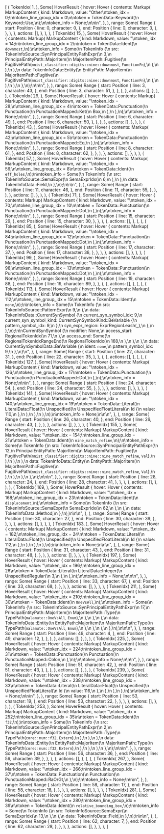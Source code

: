 [
    (
        TokenIdx(
            1,
        ),
        Some(
            HoverResult {
                hover: Hover {
                    contents: Markup(
                        MarkupContent {
                            kind: Markdown,
                            value: "Other\ntoken_idx = 0;\n\ntoken_line_group_idx = 0\n\ntoken = TokenData::Keyword(\n    Keyword::Use,\n);\n\ntoken_info = None;\n\n\n",
                        },
                    ),
                    range: Some(
                        Range {
                            start: Position {
                                line: 0,
                                character: 0,
                            },
                            end: Position {
                                line: 0,
                                character: 3,
                            },
                        },
                    ),
                },
                actions: [],
            },
        ),
    ),
    (
        TokenIdx(
            15,
        ),
        Some(
            HoverResult {
                hover: Hover {
                    contents: Markup(
                        MarkupContent {
                            kind: Markdown,
                            value: "\ntoken_idx = 14;\n\ntoken_line_group_idx = 2\n\ntoken = TokenData::Ident(\n    `downmost`,\n);\n\ntoken_info = Some(\n    TokenInfo {\n        src: TokenInfoSource::SynPrincipalEntityPathExpr(\n            3,\n            PrincipalEntityPath::MajorItem(\n                MajorItemPath::Fugitive(\n                    FugitivePath(`mnist_classifier::digits::nine::downmost`, `FunctionFn`),\n                ),\n            ),\n        ),\n        data: TokenInfoData::Entity(\n            EntityPath::MajorItem(\n                MajorItemPath::Fugitive(\n                    FugitivePath(`mnist_classifier::digits::nine::downmost`, `FunctionFn`),\n                ),\n            ),\n        ),\n    },\n);\n\n\n",
                        },
                    ),
                    range: Some(
                        Range {
                            start: Position {
                                line: 3,
                                character: 43,
                            },
                            end: Position {
                                line: 3,
                                character: 51,
                            },
                        },
                    ),
                },
                actions: [],
            },
        ),
    ),
    (
        TokenIdx(
            29,
        ),
        Some(
            HoverResult {
                hover: Hover {
                    contents: Markup(
                        MarkupContent {
                            kind: Markdown,
                            value: "\ntoken_idx = 28;\n\ntoken_line_group_idx = 4\n\ntoken = TokenData::Punctuation(\n    Punctuation(\n        PunctuationMapped::Ket(\n            Box,\n        ),\n    ),\n);\n\ntoken_info = None;\n\n\n",
                        },
                    ),
                    range: Some(
                        Range {
                            start: Position {
                                line: 6,
                                character: 49,
                            },
                            end: Position {
                                line: 6,
                                character: 50,
                            },
                        },
                    ),
                },
                actions: [],
            },
        ),
    ),
    (
        TokenIdx(
            43,
        ),
        Some(
            HoverResult {
                hover: Hover {
                    contents: Markup(
                        MarkupContent {
                            kind: Markdown,
                            value: "\ntoken_idx = 42;\n\ntoken_line_group_idx = 5\n\ntoken = TokenData::Punctuation(\n    Punctuation(\n        PunctuationMapped::Eq,\n    ),\n);\n\ntoken_info = None;\n\n\n",
                        },
                    ),
                    range: Some(
                        Range {
                            start: Position {
                                line: 8,
                                character: 61,
                            },
                            end: Position {
                                line: 8,
                                character: 62,
                            },
                        },
                    ),
                },
                actions: [],
            },
        ),
    ),
    (
        TokenIdx(
            57,
        ),
        Some(
            HoverResult {
                hover: Hover {
                    contents: Markup(
                        MarkupContent {
                            kind: Markdown,
                            value: "\ntoken_idx = 56;\n\ntoken_line_group_idx = 8\n\ntoken = TokenData::Ident(\n    `eff_holes`,\n);\n\ntoken_info = Some(\n    TokenInfo {\n        src: TokenInfoSource::SemaExpr(\n            SemaExprIdx(\n                6,\n            ),\n        ),\n        data: TokenInfoData::Field,\n    },\n);\n\n\n",
                        },
                    ),
                    range: Some(
                        Range {
                            start: Position {
                                line: 11,
                                character: 46,
                            },
                            end: Position {
                                line: 11,
                                character: 55,
                            },
                        },
                    ),
                },
                actions: [],
            },
        ),
    ),
    (
        TokenIdx(
            71,
        ),
        Some(
            HoverResult {
                hover: Hover {
                    contents: Markup(
                        MarkupContent {
                            kind: Markdown,
                            value: "\ntoken_idx = 70;\n\ntoken_line_group_idx = 10\n\ntoken = TokenData::Punctuation(\n    Punctuation(\n        PunctuationMapped::Dot,\n    ),\n);\n\ntoken_info = None;\n\n\n",
                        },
                    ),
                    range: Some(
                        Range {
                            start: Position {
                                line: 15,
                                character: 29,
                            },
                            end: Position {
                                line: 15,
                                character: 30,
                            },
                        },
                    ),
                },
                actions: [],
            },
        ),
    ),
    (
        TokenIdx(
            85,
        ),
        Some(
            HoverResult {
                hover: Hover {
                    contents: Markup(
                        MarkupContent {
                            kind: Markdown,
                            value: "\ntoken_idx = 84;\n\ntoken_line_group_idx = 12\n\ntoken = TokenData::Punctuation(\n    Punctuation(\n        PunctuationMapped::Dot,\n    ),\n);\n\ntoken_info = None;\n\n\n",
                        },
                    ),
                    range: Some(
                        Range {
                            start: Position {
                                line: 17,
                                character: 37,
                            },
                            end: Position {
                                line: 17,
                                character: 38,
                            },
                        },
                    ),
                },
                actions: [],
            },
        ),
    ),
    (
        TokenIdx(
            99,
        ),
        Some(
            HoverResult {
                hover: Hover {
                    contents: Markup(
                        MarkupContent {
                            kind: Markdown,
                            value: "\ntoken_idx = 98;\n\ntoken_line_group_idx = 13\n\ntoken = TokenData::Punctuation(\n    Punctuation(\n        PunctuationMapped::Dot,\n    ),\n);\n\ntoken_info = None;\n\n\n",
                        },
                    ),
                    range: Some(
                        Range {
                            start: Position {
                                line: 19,
                                character: 88,
                            },
                            end: Position {
                                line: 19,
                                character: 89,
                            },
                        },
                    ),
                },
                actions: [],
            },
        ),
    ),
    (
        TokenIdx(
            113,
        ),
        Some(
            HoverResult {
                hover: Hover {
                    contents: Markup(
                        MarkupContent {
                            kind: Markdown,
                            value: "\ntoken_idx = 112;\n\ntoken_line_group_idx = 15\n\ntoken = TokenData::Ident(\n    `none`,\n);\n\ntoken_info = Some(\n    TokenInfo {\n        src: TokenInfoSource::PatternExpr(\n            9,\n        ),\n        data: TokenInfoData::CurrentSynSymbol {\n            current_syn_symbol_idx: 9,\n            current_syn_symbol_kind: CurrentSynSymbolKind::BeVariable {\n                pattern_symbol_idx: 9,\n            },\n            syn_expr_region: ExprRegionLeash(_),\n        },\n    },\n);\n\nCurrentSynSymbol {\n    modifier: None,\n    access_start: RegionalTokenIdx(\n        71,\n    ),\n    access_end: Some(\n        RegionalTokenIdxRangeEnd(\n            RegionalTokenIdx(\n                168,\n            ),\n        ),\n    ),\n    data: CurrentSynSymbolData::BeVariable {\n        ident: `none`,\n        pattern_symbol_idx: 9,\n    },\n}\n",
                        },
                    ),
                    range: Some(
                        Range {
                            start: Position {
                                line: 22,
                                character: 31,
                            },
                            end: Position {
                                line: 22,
                                character: 35,
                            },
                        },
                    ),
                },
                actions: [],
            },
        ),
    ),
    (
        TokenIdx(
            127,
        ),
        Some(
            HoverResult {
                hover: Hover {
                    contents: Markup(
                        MarkupContent {
                            kind: Markdown,
                            value: "\ntoken_idx = 126;\n\ntoken_line_group_idx = 17\n\ntoken = TokenData::Punctuation(\n    Punctuation(\n        PunctuationMapped::Dot,\n    ),\n);\n\ntoken_info = None;\n\n\n",
                        },
                    ),
                    range: Some(
                        Range {
                            start: Position {
                                line: 24,
                                character: 54,
                            },
                            end: Position {
                                line: 24,
                                character: 55,
                            },
                        },
                    ),
                },
                actions: [],
            },
        ),
    ),
    (
        TokenIdx(
            141,
        ),
        Some(
            HoverResult {
                hover: Hover {
                    contents: Markup(
                        MarkupContent {
                            kind: Markdown,
                            value: "\ntoken_idx = 140;\n\ntoken_line_group_idx = 19\n\ntoken = TokenData::Literal(\n    LiteralData::Float(\n        Unspecified(\n            UnspecifiedFloatLiteral(\n                Id {\n                    value: 110,\n                },\n            ),\n        ),\n    ),\n);\n\ntoken_info = None;\n\n\n",
                        },
                    ),
                    range: Some(
                        Range {
                            start: Position {
                                line: 26,
                                character: 40,
                            },
                            end: Position {
                                line: 26,
                                character: 43,
                            },
                        },
                    ),
                },
                actions: [],
            },
        ),
    ),
    (
        TokenIdx(
            155,
        ),
        Some(
            HoverResult {
                hover: Hover {
                    contents: Markup(
                        MarkupContent {
                            kind: Markdown,
                            value: "\ntoken_idx = 154;\n\ntoken_line_group_idx = 21\n\ntoken = TokenData::Ident(\n    `nine_match_refine`,\n);\n\ntoken_info = Some(\n    TokenInfo {\n        src: TokenInfoSource::SynPrincipalEntityPathExpr(\n            12,\n            PrincipalEntityPath::MajorItem(\n                MajorItemPath::Fugitive(\n                    FugitivePath(`mnist_classifier::digits::nine::nine_match_refine`, `Val`),\n                ),\n            ),\n        ),\n        data: TokenInfoData::Entity(\n            EntityPath::MajorItem(\n                MajorItemPath::Fugitive(\n                    FugitivePath(`mnist_classifier::digits::nine::nine_match_refine`, `Val`),\n                ),\n            ),\n        ),\n    },\n);\n\n\n",
                        },
                    ),
                    range: Some(
                        Range {
                            start: Position {
                                line: 28,
                                character: 24,
                            },
                            end: Position {
                                line: 28,
                                character: 41,
                            },
                        },
                    ),
                },
                actions: [],
            },
        ),
    ),
    (
        TokenIdx(
            169,
        ),
        Some(
            HoverResult {
                hover: Hover {
                    contents: Markup(
                        MarkupContent {
                            kind: Markdown,
                            value: "\ntoken_idx = 168;\n\ntoken_line_group_idx = 23\n\ntoken = TokenData::Ident(\n    `displacement`,\n);\n\ntoken_info = Some(\n    TokenInfo {\n        src: TokenInfoSource::SemaExpr(\n            SemaExprIdx(\n                62,\n            ),\n        ),\n        data: TokenInfoData::Method,\n    },\n);\n\n\n",
                        },
                    ),
                    range: Some(
                        Range {
                            start: Position {
                                line: 30,
                                character: 27,
                            },
                            end: Position {
                                line: 30,
                                character: 39,
                            },
                        },
                    ),
                },
                actions: [],
            },
        ),
    ),
    (
        TokenIdx(
            183,
        ),
        Some(
            HoverResult {
                hover: Hover {
                    contents: Markup(
                        MarkupContent {
                            kind: Markdown,
                            value: "\ntoken_idx = 182;\n\ntoken_line_group_idx = 24\n\ntoken = TokenData::Literal(\n    LiteralData::Float(\n        Unspecified(\n            UnspecifiedFloatLiteral(\n                Id {\n                    value: 112,\n                },\n            ),\n        ),\n    ),\n);\n\ntoken_info = None;\n\n\n",
                        },
                    ),
                    range: Some(
                        Range {
                            start: Position {
                                line: 31,
                                character: 43,
                            },
                            end: Position {
                                line: 31,
                                character: 48,
                            },
                        },
                    ),
                },
                actions: [],
            },
        ),
    ),
    (
        TokenIdx(
            197,
        ),
        Some(
            HoverResult {
                hover: Hover {
                    contents: Markup(
                        MarkupContent {
                            kind: Markdown,
                            value: "\ntoken_idx = 196;\n\ntoken_line_group_idx = 26\n\ntoken = TokenData::Literal(\n    LiteralData::Integer(\n        UnspecifiedRegular(\n            3,\n        ),\n    ),\n);\n\ntoken_info = None;\n\n\n",
                        },
                    ),
                    range: Some(
                        Range {
                            start: Position {
                                line: 33,
                                character: 67,
                            },
                            end: Position {
                                line: 33,
                                character: 68,
                            },
                        },
                    ),
                },
                actions: [],
            },
        ),
    ),
    (
        TokenIdx(
            211,
        ),
        Some(
            HoverResult {
                hover: Hover {
                    contents: Markup(
                        MarkupContent {
                            kind: Markdown,
                            value: "\ntoken_idx = 210;\n\ntoken_line_group_idx = 30\n\ntoken = TokenData::Ident(\n    `OneVsAll`,\n);\n\ntoken_info = Some(\n    TokenInfo {\n        src: TokenInfoSource::SynPrincipalEntityPathExpr(\n            17,\n            PrincipalEntityPath::MajorItem(\n                MajorItemPath::Type(\n                    TypePath(`malamute::OneVsAll`, `Enum`),\n                ),\n            ),\n        ),\n        data: TokenInfoData::Entity(\n            EntityPath::MajorItem(\n                MajorItemPath::Type(\n                    TypePath(`malamute::OneVsAll`, `Enum`),\n                ),\n            ),\n        ),\n    },\n);\n\n\n",
                        },
                    ),
                    range: Some(
                        Range {
                            start: Position {
                                line: 49,
                                character: 4,
                            },
                            end: Position {
                                line: 49,
                                character: 12,
                            },
                        },
                    ),
                },
                actions: [],
            },
        ),
    ),
    (
        TokenIdx(
            225,
        ),
        Some(
            HoverResult {
                hover: Hover {
                    contents: Markup(
                        MarkupContent {
                            kind: Markdown,
                            value: "\ntoken_idx = 224;\n\ntoken_line_group_idx = 31\n\ntoken = TokenData::Punctuation(\n    Punctuation(\n        PunctuationMapped::Colon,\n    ),\n);\n\ntoken_info = None;\n\n\n",
                        },
                    ),
                    range: Some(
                        Range {
                            start: Position {
                                line: 51,
                                character: 42,
                            },
                            end: Position {
                                line: 51,
                                character: 43,
                            },
                        },
                    ),
                },
                actions: [],
            },
        ),
    ),
    (
        TokenIdx(
            239,
        ),
        Some(
            HoverResult {
                hover: Hover {
                    contents: Markup(
                        MarkupContent {
                            kind: Markdown,
                            value: "\ntoken_idx = 238;\n\ntoken_line_group_idx = 33\n\ntoken = TokenData::Literal(\n    LiteralData::Float(\n        Unspecified(\n            UnspecifiedFloatLiteral(\n                Id {\n                    value: 116,\n                },\n            ),\n        ),\n    ),\n);\n\ntoken_info = None;\n\n\n",
                        },
                    ),
                    range: Some(
                        Range {
                            start: Position {
                                line: 53,
                                character: 19,
                            },
                            end: Position {
                                line: 53,
                                character: 22,
                            },
                        },
                    ),
                },
                actions: [],
            },
        ),
    ),
    (
        TokenIdx(
            253,
        ),
        Some(
            HoverResult {
                hover: Hover {
                    contents: Markup(
                        MarkupContent {
                            kind: Markdown,
                            value: "\ntoken_idx = 252;\n\ntoken_line_group_idx = 35\n\ntoken = TokenData::Ident(\n    `f32`,\n);\n\ntoken_info = Some(\n    TokenInfo {\n        src: TokenInfoSource::SynPrincipalEntityPathExpr(\n            2,\n            PrincipalEntityPath::MajorItem(\n                MajorItemPath::Type(\n                    TypePath(`core::num::f32`, `Extern`),\n                ),\n            ),\n        ),\n        data: TokenInfoData::Entity(\n            EntityPath::MajorItem(\n                MajorItemPath::Type(\n                    TypePath(`core::num::f32`, `Extern`),\n                ),\n            ),\n        ),\n    },\n);\n\n\n",
                        },
                    ),
                    range: Some(
                        Range {
                            start: Position {
                                line: 56,
                                character: 36,
                            },
                            end: Position {
                                line: 56,
                                character: 39,
                            },
                        },
                    ),
                },
                actions: [],
            },
        ),
    ),
    (
        TokenIdx(
            267,
        ),
        Some(
            HoverResult {
                hover: Hover {
                    contents: Markup(
                        MarkupContent {
                            kind: Markdown,
                            value: "\ntoken_idx = 266;\n\ntoken_line_group_idx = 37\n\ntoken = TokenData::Punctuation(\n    Punctuation(\n        PunctuationMapped::RaOrGt,\n    ),\n);\n\ntoken_info = None;\n\n\n",
                        },
                    ),
                    range: Some(
                        Range {
                            start: Position {
                                line: 58,
                                character: 17,
                            },
                            end: Position {
                                line: 58,
                                character: 18,
                            },
                        },
                    ),
                },
                actions: [],
            },
        ),
    ),
    (
        TokenIdx(
            281,
        ),
        Some(
            HoverResult {
                hover: Hover {
                    contents: Markup(
                        MarkupContent {
                            kind: Markdown,
                            value: "\ntoken_idx = 280;\n\ntoken_line_group_idx = 39\n\ntoken = TokenData::Ident(\n    `relative_bounding_box`,\n);\n\ntoken_info = Some(\n    TokenInfo {\n        src: TokenInfoSource::SemaExpr(\n            SemaExprIdx(\n                13,\n            ),\n        ),\n        data: TokenInfoData::Field,\n    },\n);\n\n\n",
                        },
                    ),
                    range: Some(
                        Range {
                            start: Position {
                                line: 62,
                                character: 7,
                            },
                            end: Position {
                                line: 62,
                                character: 28,
                            },
                        },
                    ),
                },
                actions: [],
            },
        ),
    ),
]